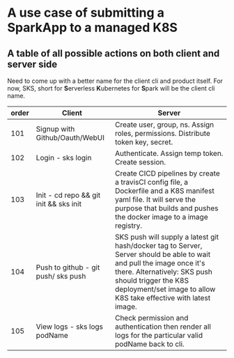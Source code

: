 # A use case of submitting a SparkApp to a managed K8S

##  A table of all possible actions on both client and server side
Need to come up with a better name for the client cli and product itself. For now, SKS, short for **S**erverless **K**ubernetes for **S**park will be the client cli name.

| order | Client                                 | Server                                                                                                                                                                                                                                            |
|-------|----------------------------------------|---------------------------------------------------------------------------------------------------------------------------------------------------------------------------------------------------------------------------------------------------|
| 101   | Signup with Github/Oauth/WebUI         | Create user, group, ns. Assign roles, permissions. Distribute token key, secret.                                                                                                                                                                  |
| 102   | Login - sks login                      | Authenticate. Assign temp token. Create session.                                                                                                                                                                                                  |
| 103   | Init - cd repo && git init && sks init | Create CICD pipelines by create a travisCI config file, a Dockerfile and a K8S manifest yaml file. It will serve the purpose that builds and pushes the docker image to a image registry.                                                         |
| 104   | Push to github - git push/ sks push    | SKS push will supply a latest git hash/docker tag to Server, Server should be able to wait and pull the image once it's there. Alternatively: SKS push should trigger the K8S deployment/set image to allow K8S take effective with latest image. |
| 105   | View logs - sks logs podName           | Check permission and authentication then render all logs for the particular valid podName back to cli.                                                                                                                                            | 
